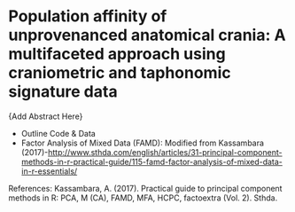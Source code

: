 # Population affinity of unprovenanced anatomical crania: A multifaceted approach using craniometric and taphonomic signature data

{Add Abstract Here}

- Outline Code & Data
- Factor Analysis of Mixed Data (FAMD): Modified from Kassambara (2017)-http://www.sthda.com/english/articles/31-principal-component-methods-in-r-practical-guide/115-famd-factor-analysis-of-mixed-data-in-r-essentials/



References:
Kassambara, A. (2017). Practical guide to principal component methods in R: PCA, M (CA), FAMD, MFA, HCPC, factoextra (Vol. 2). Sthda.
